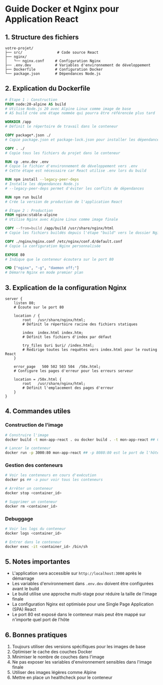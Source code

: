 # Guide Docker et Nginx pour Application React

## 1. Structure des fichiers

```plaintext
votre-projet/
├── src/                # Code source React
├── nginx/
│   └── nginx.conf     # Configuration Nginx
├── .env.dev           # Variables d'environnement de développement
├── Dockerfile         # Configuration Docker
└── package.json       # Dépendances Node.js
```

## 2. Explication du Dockerfile

```dockerfile
# Étape 1 : Construction
FROM node:20-alpine AS build
# Utilise Node.js 20 avec Alpine Linux comme image de base
# AS build crée une étape nommée qui pourra être référencée plus tard

WORKDIR /app
# Définit le répertoire de travail dans le conteneur

COPY package*.json ./
# Copie package.json et package-lock.json pour installer les dépendances

COPY . ./
# Copie tous les fichiers du projet dans le conteneur

RUN cp .env.dev .env
# Copie le fichier d'environnement de développement vers .env
# Cette étape est nécessaire car React utilise .env lors du build

RUN npm install --legacy-peer-deps
# Installe les dépendances Node.js
# --legacy-peer-deps permet d'éviter les conflits de dépendances

RUN npm run build
# Crée la version de production de l'application React

# Étape 2 : Production
FROM nginx:stable-alpine
# Utilise Nginx avec Alpine Linux comme image finale

COPY --from=build /app/build /usr/share/nginx/html
# Copie les fichiers buildés depuis l'étape "build" vers le dossier Nginx

COPY ./nginx/nginx.conf /etc/nginx/conf.d/default.conf
# Copie la configuration Nginx personnalisée

EXPOSE 80
# Indique que le conteneur écoutera sur le port 80

CMD ["nginx", "-g", "daemon off;"]
# Démarre Nginx en mode premier plan
```

## 3. Explication de la configuration Nginx

```nginx
server {
    listen 80;
    # Écoute sur le port 80

    location / {
        root   /usr/share/nginx/html;
        # Définit le répertoire racine des fichiers statiques
        
        index  index.html index.htm;
        # Définit les fichiers d'index par défaut
        
        try_files $uri $uri/ /index.html;
        # Redirige toutes les requêtes vers index.html pour le routing React
    }

    error_page   500 502 503 504  /50x.html;
    # Configure les pages d'erreur pour les erreurs serveur
    
    location = /50x.html {
        root   /usr/share/nginx/html;
        # Définit l'emplacement des pages d'erreur
    }
}
```

## 4. Commandes utiles

### Construction de l'image
```bash
# Construire l'image
docker build -t mon-app-react . ou docker build . -t mon-app-react ## C'est la même chose

# Lancer le conteneur
docker run -p 3000:80 mon-app-react ## -p 8080:80 est le port de l'hôte et le port du conteneur
```

### Gestion des conteneurs
```bash
# Voir les conteneurs en cours d'exécution
docker ps ## -a pour voir tous les conteneurs

# Arrêter un conteneur
docker stop <container_id>

# Supprimer un conteneur
docker rm <container_id>
```

### Debuggage
```bash
# Voir les logs du conteneur
docker logs <container_id>

# Entrer dans le conteneur
docker exec -it <container_id> /bin/sh
```

## 5. Notes importantes

- L'application sera accessible sur `http://localhost:3000` après le démarrage
- Les variables d'environnement dans `.env.dev` doivent être configurées avant le build
- Le build utilise une approche multi-stage pour réduire la taille de l'image finale
- La configuration Nginx est optimisée pour une Single Page Application (SPA) React
- Le port 80 est exposé dans le conteneur mais peut être mappé sur n'importe quel port de l'hôte

## 6. Bonnes pratiques

1. Toujours utiliser des versions spécifiques pour les images de base
2. Optimiser le cache des couches Docker
3. Minimiser le nombre de couches dans l'image
4. Ne pas exposer les variables d'environnement sensibles dans l'image finale
5. Utiliser des images légères comme Alpine
6. Mettre en place un healthcheck pour le conteneur

